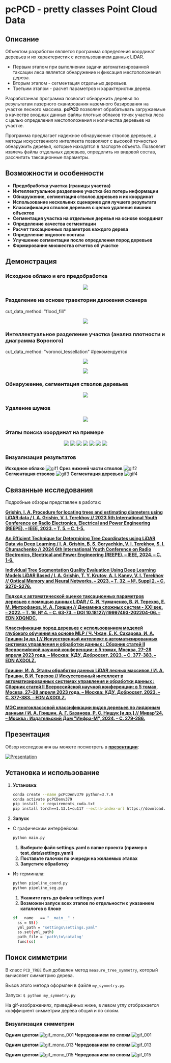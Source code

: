 # pcPCD - pretty classes Point Cloud Data

## Описание
Объектом разработки является программа определения координат деревьев и их характеристик с использованием данных LiDAR. 

- Первым этапом при выполнении задачи автоматизированной таксации леса является обнаружение и фиксация местоположения дерева. 
- Вторым этапом - сегментация отдельных деревьев.
- Третьим этапом - расчет параметров и характеристик дерева.

Разработанная программа позволит обнаружить деревья по результатам лазерного сканирования наземного базирования на 
участке лесного массива. **pcPCD** позволяет обрабатывать загружаемые в качестве входных данных 
файлы плотных облаков точек участка леса с целью определения местоположения и количества деревьев на участке. 

Программа предлагает надежное обнаружение стволов деревьев, а методы искусственного интеллекта позволяют с высокой 
точностью обнаружить деревья, которые находятся в паспорте объекта. Позволяет извлечь файлы отдельных деревьев, 
определить их видовой состав, рассчитать таксационные параметры.

## Возможности и особенности
- **Предобработка участка (границы участка)**
- **Интеллектуальное разделение участка без потерь информации**
- **Обнаружение, сегментация стволов деревьев и их координат**
- **Использование нескольких сценариев для лучшего результата**
- **Классификация стволов деревьев с целью удаления лишних объектов**
- **Сегментация участка на отдельные деревья на основе координат**
- **Определение качества сегментации**
- **Расчет таксационных параметров каждого дерева**
- **Определение видового состава**
- **Улучшение сегментации после определения пород деревьев**
- **Формирование множества отчетов об участке**


## Демонстрация
### Исходное облако и его предобработка
<p align="center">
  <img src="about\image7.png">
</p>

### Разделение на основе траектории движения сканера
cut_data_method: "flood_fill"
<p align="center">
  <img src="about\image9.png">
</p>

### Интеллектуальное разделение участка (анализ плотности и диаграмма Вороного)
cut_data_method: "voronoi_tessellation" #рекомендуется
<p align="center">
  <img src="about\image12.png">
</p>

<p align="center">
  <img src="about\image15.png">
</p>

### Обнаружение, сегментация стволов деревьев
<p align="center">
  <img src="about\image18.png">
</p>

### Удаление шумов
<p align="center">
  <img src="about\image20.png">
</p>

### Этапы поиска координат на примере
<p align="center">
   <img src="about\1.png">
   <img src="about\2.png">
   <img src="about\3.png">
   <img src="about\4.png">
   <img src="about\5.png">
   <img src="about\6.png">
   <img src="about\7.png">
</p>

### Визуализация результатов 
**Исходное облако**
![gif1](about/image66_1.gif)
**Срез нижней части стволов**
![gif2](about/image66_3.gif)
**Сегментация стволов**
![gif3](about/image66_4.gif)
**Сегментация деревьев**
![gif4](about/image66_2.gif)
## Связанные исследования
Подробные обзоры представлен в работах:

**[Grishin, I. A. Procedure for locating trees and estimating diameters using LiDAR data / I. A. Grishin, V. I. Terekhov // 2023 5th International Youth Conference on Radio Electronics, Electrical and Power Engineering (REEPE). – IEEE, 2023. – Т. 5. – С. 1-5.](https://ieeexplore.ieee.org/document/10086843)**

**[An Efficient Technique for Determining Tree Coordinates using LiDAR Data via Deep Learning / I. A. Grishin, B. S. Goryachkin, V. I. Terekhov,  S. I. Chumachenko // 2024 6th International Youth Conference on Radio Electronics, Electrical and Power Engineering (REEPE). – IEEE, 2024. – С. 1-6.](https://ieeexplore.ieee.org/abstract/document/10479853)**

**[Individual Tree Segmentation Quality Evaluation Using Deep Learning Models LiDAR Based / I. A. Grishin, T. Y. Krutov, A. I. Kanev, V. I. Terekhov // Optical Memory and Neural Networks. – 2023. – Т. 32. – №. Suppl 2. – С. S270-S276.](https://link.springer.com/article/10.3103/S1060992X23060061)**

**[Подход к автоматической оценке таксационных параметров деревьев с помощью данных LiDAR / С. И. Чумаченко, В. И. Терехов, Е. М. Митрофанов, И. А. Гришин // Динамика сложных систем - XXI век. – 2022. – Т. 16, № 4. – С. 63-73. – DOI 10.18127/j19997493-202204-06. – EDN XDQNDC.](https://www.elibrary.ru/item.asp?id=49989358)**

**[Классификация пород деревьев с использованием моделей глубокого обучения на основе MLP / Ч. Чжан, Е. К. Сахарова, И. А. Гришин [и др.] // Искусственный интеллект в автоматизированных системах управления и обработки данных : Сборник статей II Всероссийской научной конференции: в 5 томах, Москва, 27–28 апреля 2023 года. – Москва: КДУ, Добросвет, 2023. – С. 377-383. – EDN AXDOLZ.](https://www.elibrary.ru/item.asp?id=60234479)**

**[Гришин, И. А. Этапы обработки данных LiDAR лесных массивов /  И. А. Гришин, В.И. Терехов // Искусственный интеллект в автоматизированных системах управления и обработки данных : Сборник статей II Всероссийской научной конференции: в 5 томах, Москва, 27–28 апреля 2023 года. – Москва: КДУ, Добросвет, 2023. – С. 377-383. – EDN AXDOLZ.](https://bookonlime.ru/product-pdf/iiasu23-iskusstvennyy-intellekt-v-avtomatizirovannyh-sistemah-upravleniya-i-obrabotki-1)**

**[МЭС многоклассовой классификации видов деревьев по лидарным данным / И. А. Гришин, А. Г. Базанова, Р. С. Нищук [и др.] // Мивар'24. – Москва : Издательский Дом "Инфра-М", 2024. – С. 279-286.](https://znanium.ru/read?id=448902&pagenum=279)**



## Презентация
Обзор исследования вы можете посмотреть в **[презентации](about/Presentation.pdf)**:

[![Presentation](about/pres.png)](about/Presentation.pdf)

## Установка и использование

1. **Установка**:
    ```bash
   conda create --name pcPCDenv379 python=3.7.9
   conda activate pcPCDenv379
   pip install -r requirements_cuda.txt
   pip install torch==1.13.1+cu117 --extra-index-url https://download.pytorch.org/whl/cu117
    ```
2. **Запуск**
- С графическим интерфейсом:
    ```bash
    python main.py
    ```
  1. **Выберите файл settings.yaml в папке проекта (пример в test_data\settings.yaml)**
  2. **Поставьте галочки по очереди на желаемых этапах**
  3. **Запустите обработку**

- Из терминала:
  ```bash
  python pipeline_coord.py
  python pipeline_seg.py
   ```
  1. **Укажите путь до файла settings.yaml**
  2. **Возможен запуск всех этапов по отдельности с указанием каталогов в блоке**
  ```bash
  if __name__ == "__main__" :
    ss = SS()
    yml_path = "settings\settings.yaml"
    ss.set(yml_path)
    path_file = 'path\to\catalog'
    func(ss)
   ```



## Поиск симметрии

В класс `PCD_TREE` был добавлен метод `measure_tree_symmetry`, который вычисляет симметрию дерева.

Вызов этого метода оформлен в файле `my_symmetry.py`.

Запуск: `$ python my_symmetry.py`

На gif-изображениях, приведённых ниже, в левом углу отображается коэффициент симметрии дерева общий и по слоям.

### Визуализация симметрии 
**Одним цветом**
![gif_mono_001](visualization/tree_rotation_mono_0001.gif)
**Чередованием по слоям**
![gif_001](visualization/tree_rotation_0001.gif)

**Одним цветом**
![gif_mono_013](visualization/tree_rotation_mono_0013.gif)
**Чередованием по слоям**
![gif_013](visualization/tree_rotation_0013.gif)

**Одним цветом**
![gif_mono_015](visualization/tree_rotation_mono_0015.gif)
**Чередованием по слоям**
![gif_015](visualization/tree_rotation_0015.gif)